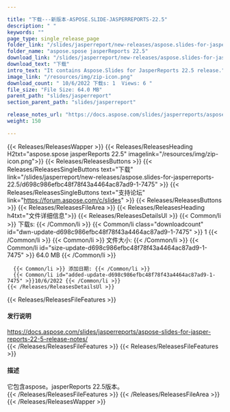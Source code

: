 ```yaml
---

title: "下载---新版本-ASPOSE.SLIDE-JASPERREPORTS-22.5"
description: " "
keywords: ""
page_type: single_release_page
folder_link: "/slides/jasperreport/new-releases/aspose.slides-for-jasperreports-22.5/"
folder_name: "aspose.spose jasperReports 22.5"
download_link: "/slides/jasperreport/new-releases/aspose.slides-for-jasperreports-22.5/d698c986efbc48f78f43a4464ac87ad9-1-7475"
download_text: "下载"
intro_text: "It contains Aspose.Slides for JasperReports 22.5 release."
image_link: "/resources/img/zip-icon.png"
download_count: " 10/6/2022 下载s: 1  Views: 6 "
file_size: "File Size: 64.0 MB"
parent_path: "slides/jasperreport"
section_parent_path: "slides/jasperreport"

release_notes_url: "https://docs.aspose.com/slides/jasperreports/aspose-slides-for-jasper-reports-22-5-release-notes/"
weight: 150

---
```


{{< Releases/ReleasesWapper >}}
  {{< Releases/ReleasesHeading H2txt="aspose.spose jasperReports 22.5" imagelink="/resources/img/zip-icon.png">}}
  {{< Releases/ReleasesButtons >}}
    {{< Releases/ReleasesSingleButtons text="下载" link="/slides/jasperreport/new-releases/aspose.slides-for-jasperreports-22.5/d698c986efbc48f78f43a4464ac87ad9-1-7475" >}}
    {{< Releases/ReleasesSingleButtons text="支持论坛" link="https://forum.aspose.com/c/slides" >}}
  {{< Releases/ReleasesButtons >}}
  {{< Releases/ReleasesFileArea >}}
    {{< Releases/ReleasesHeading h4txt="文件详细信息">}}
    {{< Releases/ReleasesDetailsUl >}}
      {{< Common/li >}} 下载s: {{< /Common/li >}}
      {{< Common/li class="downloadcount" id="dwn-update-d698c986efbc48f78f43a4464ac87ad9-1-7475" >}} 1 {{< /Common/li >}}
      {{< Common/li >}} 文件大小: {{< /Common/li >}}
      {{< Common/li id="size-update-d698c986efbc48f78f43a4464ac87ad9-1-7475" >}} 64.0 MB {{< /Common/li >}}

      {{< Common/li >}} 添加日期: {{< /Common/li >}}
      {{< Common/li id="added-update-d698c986efbc48f78f43a4464ac87ad9-1-7475" >}}10/6/2022 {{< /Common/li >}}
    {{< /Releases/ReleasesDetailsUl >}}

  {{< Releases/ReleasesFileFeatures >}}
      <h4>发行说明</h4><div><a href='https://docs.aspose.com/slides/jasperreports/aspose-slides-for-jasper-reports-22-5-release-notes/'>https://docs.aspose.com/slides/jasperreports/aspose-slides-for-jasper-reports-22-5-release-notes/</a></div>
  {{< /Releases/ReleasesFileFeatures >}}
  {{< Releases/ReleasesFileFeatures >}}
      <h4>描述</h4><div class="HTMLDescription">它包含aspose。jasperReports 22.5版本。</div>
  {{< /Releases/ReleasesFileFeatures >}}
 {{< /Releases/ReleasesFileArea >}}
{{< /Releases/ReleasesWapper >}}


